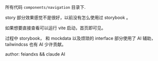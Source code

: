 所有代码 `components/navigation` 目录下.

story 部分效果感觉不是很好，以前没有怎么使用过 storybook 。

如果想要直接查看可以运行 vite 启动，首页即可见。

过程中 storybook， 和 mockdata 以及烦琐的 interface 部分使用了 AI 辅助， tailwindcss 也有 AI 少许贡献。

author: feiandxs && claude AI
